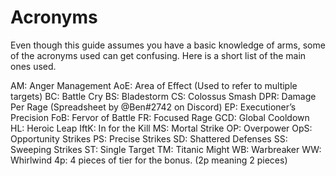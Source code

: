 # Acronyms

Even though this guide assumes you have a basic knowledge of arms, some of the acronyms used can get confusing. Here is a short list of the main ones used.

AM:  Anger Management
AoE: Area of Effect (Used to refer to multiple targets)
BC: Battle Cry
BS: Bladestorm
CS: Colossus Smash
DPR: Damage Per Rage (Spreadsheet by @Ben#2742 on Discord)
EP:  Executioner’s Precision
FoB:  Fervor of Battle
FR: Focused Rage
GCD: Global Cooldown
HL: Heroic Leap
IftK:  In for the Kill
MS: Mortal Strike
OP: Overpower
OpS: Opportunity Strikes
PS: Precise Strikes
SD: Shattered Defenses
SS: Sweeping Strikes
ST: Single Target
TM:  Titanic Might
WB: Warbreaker
WW: Whirlwind
4p: 4 pieces of tier for the bonus. (2p meaning 2 pieces)